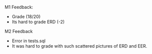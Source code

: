 M1 Feedback:
* Grade (18/20)
* Its hard to grade ERD (-2) 

M2 Feedback
* Error in tests.sql 
* It was hard to grade with such scattered pictures of ERD and EER. 
